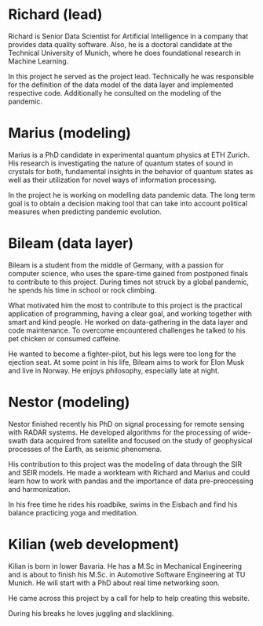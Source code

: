 # Richard (lead) 
 
Richard is Senior Data Scientist for Artificial Intelligence in a company that provides data quality software. 
Also, he is a doctoral candidate at the Technical University of Munich, where he does foundational research in Machine Learning. 
 
In this project he served as the project lead. 
Technically he was responsible for the definition of the data model of the data layer and implemented respective code. 
Additionally he consulted on the modeling of the pandemic. 
 
# Marius (modeling) 
 
Marius is a PhD candidate in experimental quantum physics at ETH Zurich.
His research is investigating the nature of quantum states of sound in crystals for both, fundamental insights in the behavior of quantum states as well as their utilization for novel ways of information processing.

In the project he is working on modelling data pandemic data.
The long term goal is to obtain a decision making tool that can take into account political measures when predicting pandemic evolution.
 
# Bileam (data layer) 
 
Bileam is a student from the middle of Germany, with a passion for computer science, who uses the spare-time gained from postponed finals to contribute to this project. 
During times not struck by a global pandemic, he spends his time in school or rock climbing. 
 
What motivated him the most to contribute to this project is the practical application of programming, having a clear goal, and working together with smart and kind people. 
He worked on data-gathering in the data layer and code maintenance. 
To overcome encountered challenges he talked to his pet chicken or consumed caffeine. 
 
He wanted to become a fighter-pilot, but his legs were too long for the ejection seat. 
At some point in his life, Bileam aims to work for Elon Musk and live in Norway. 
He enjoys philosophy, especially late at night. 

# Nestor (modeling) 
 
Nestor finished recently his PhD on signal processing for remote sensing with RADAR systems.
He developed algorithms for the processing of wide-swath data acquired from satellite and focused on the study of geophysical processes of the Earth, as seismic phenomena.

His contribution to this project was the modeling of data through the SIR and SEIR models.
He made a workteam with Richard and Marius and could learn how to work with pandas and the importance of data pre-preocessing and harmonization.

In his free time he rides his roadbike, swims in the Eisbach and find his balance practicing yoga and meditation.
 
# Kilian (web development) 
 
Kilian is born in lower Bavaria. 
He has a M.Sc in Mechanical Engineering and is about to finish his M.Sc. in Automotive Software Engineering at TU Munich. 
He will start with a PhD about real time networking soon. 
 
He came across this project by a call for help to help creating this website. 
 
During his breaks he loves juggling and slacklining.  
